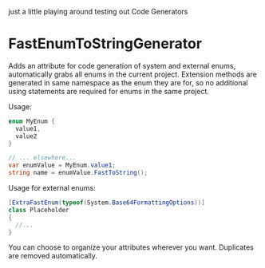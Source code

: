 just a little playing around testing out Code Generators

# FastEnumToStringGenerator
Adds an attribute for code generation of system and external enums, automatically grabs all enums in the current project. Extension methods are generated in same namespace as the enum they are for, so no additional using statements are required for enums in the same project. 

Usage:
```csharp
enum MyEnum {
  value1,
  value2
}

// ... elsewhere...
var enumValue = MyEnum.value1;
string name = enumValue.FastToString();
```

Usage for external enums:
```csharp
[ExtraFastEnum(typeof(System.Base64FormattingOptions))]
class Placeholder
{
  //...
}
```
You can choose to organize your attributes wherever you want. Duplicates are removed automatically.
